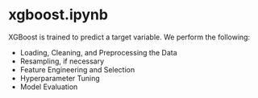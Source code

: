 # xgboost.ipynb

XGBoost is trained to predict a target variable. We perform the following:

* Loading, Cleaning, and Preprocessing the Data
* Resampling, if necessary
* Feature Engineering and Selection
* Hyperparameter Tuning
* Model Evaluation
